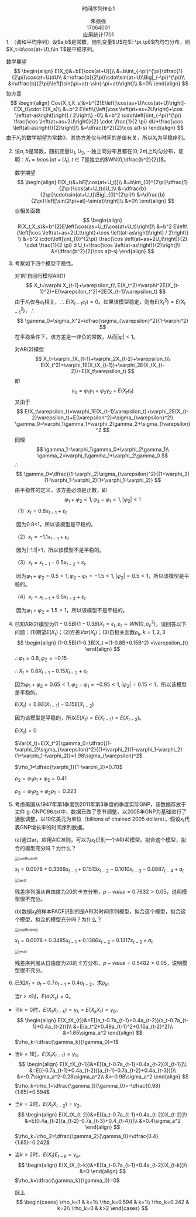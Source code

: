 <p align="center">时间序列作业1</p>
<center>朱强强</center>
<center>17064001</center>
<center>应用统计1701</center>
1. （调和平均序列）设$a,b$是常数，随机变量$U$在$(-\pi,\pi)$内均匀分布，则$X_t=b\cos(at+U),t\in T$是平稳序列。

   数学期望
   $$
   \begin{align}
   E(X_t)&=bE[\cos(at+U)]\\
   &=b\int_{-\pi}^{\pi}\dfrac{1}{2\pi}\cos(at+U)dU\\
   &=\dfrac{b}{2\pi}\cdot\sin(at+U)\Big|_{-\pi}^{\pi}\\
   &=\dfrac{b}{2\pi}\left[\sin(\pi+at)-\sin(-\pi+at)\right]\\
   &=0\\
   \end{align}
   $$
   协方差
   $$
   \begin{align}
   Cov(X_t,X_s)&=b^{2}E\left[\cos(as+U)\cos(at+U)\right]-E(X_t)\cdot E(X_s)\\
   &=b^2 E\left\{\left[\cos \left(at+as+2U\right)+\cos \left(at-as\right)\right] / 2\right\} -0\\ 
   &=b^2 \cdot\left[\int_{-\pi}^{\pi} \frac{\cos \left(at+as+2U\right)}{2} \cdot \frac{1}{2 \pi} dU+\frac{\cos \left(at-as\right)}{2}\right]\\
   &=\dfrac{b^2}{2}\cos a(t-s)
   \end{align}
   $$
   由于$X_t$的数学期望为常数0，其协方差仅与时间的差值有关，所以$X_t$为平稳序列。
   
   

2. 设$a,b$是常数，随机变量$U_1,U_2,\cdots$独立同分布且都在$(0,2\pi)$上均匀分布，证明：$X_t=b\cos(at+U_t),t\in T$是独立的$WN(0,\dfrac{b^2}{2})$。

   数学期望
   $$
   \begin{align}
   E(X_t)&=bE[\cos(at+U_t)]\\
   &=b\int_{0}^{2\pi}\dfrac{1}{2\pi}\cos(at+U_t)dU_t\\
   &=\dfrac{b}{2\pi}\cdot\sin(at+U_t)\Big|_{0}^{2\pi}\\
   &=\dfrac{b}{2\pi}\left[\sin(2\pi+at)-\sin(at)\right]\\
   &=0\\
   \end{align}
   $$
   自相关函数
   $$
   \begin{align}
   R(X_t,X_s)&=b^{2}E\left[\cos(as+U_t)\cos(at+U_t)\right]\\
   &=b^2 E\left\{\left[\cos \left(at+as+2U_t\right)+\cos \left(at-as\right)\right] / 2\right\} \\ 
   &=b^2 \cdot\left[\int_{0}^{2\pi} \frac{\cos \left(at+as+2U_t\right)}{2} \cdot \frac{1}{2 \pi} d U_t+\frac{\cos \left(at-as\right)}{2}\right]\\
   &=\dfrac{b^2}{2}\cos a(t-s)
   \end{align}
   $$
   
   
3. 考察如下四个模型平稳性。

   对1阶自回归模型AR(1)
   $$
   X_t=\varphi X_{t-1}+\varepsilon_t\\
   E(X_t^2)=\varphi^2E(X_{t-1}^2)+E(\varepsilon_t^2)+2E(X_{t-1}\varepsilon_t)
   $$
   由于$X_t$仅与$\varepsilon_t$相关，$\therefore E(X_{t-1}\varepsilon_t)=0$。如果该模型稳定，则有$E(X_t^2)=E(X_{t-1}^2)$，$\therefore$
   $$
   \gamma_0=\sigma_X^2=\dfrac{\sigma_{\varepsilon}^2}{1-\varphi^2}
   $$
   在平稳条件下，该方差是一非负的常数，从而$|\varphi|<1$。

   对AR(2)模型
   $$
   X_t=\varphi_1X_{t-1}+\varphi_2X_{t-2}+\varepsilon_t\\
   E(X_t^2)=\varphi_1E(X_tX_{t-1})+\varphi_2E(X_tX_{t-2})+E(X_t\varepsilon_t)
   $$
   即
   $$
   \gamma_0=\varphi_1\gamma_1+\varphi_2\gamma_2+E(X_t\varepsilon_t)
   $$
   又由于
   $$
   E(X_t\varepsilon_t)=\varphi_1E(X_{t-1}\varepsilon_t)+\varphi_2E(X_{t-2}\varepsilon_t)+E(\varepsilon^2)=\sigma_{\varepsilon}^2\\
   \gamma_0=\varphi_1\gamma_1+\varphi_2\gamma_2+\sigma_{\varepsilon}^2
   $$
   同理
   $$
   \gamma_1=\varphi_1\gamma_0+\varphi_2\gamma_1\\
   \gamma_2=\varphi_1\gamma_1+\varphi_2\gamma_0
   $$
   $\therefore$
   $$
   \gamma_0=\dfrac{(1-\varphi_2)\sigma_{\varepsilon}^2}{(1+\varphi_2)(1-\varphi_1-\varphi_2)(1+\varphi_1-\varphi_2)}
   $$
   由平稳性的定义，该方差必须是正数，即
   $$
   \varphi_1+\varphi_2<1,\varphi_2-\varphi_1<1,|\varphi_2|<1
   $$
   （1）$x_t=0.8x_{t-1}+\varepsilon_t$

   ​	因为0.8<1，所以该模型是平稳的。

   （2）$x_t=-1.1x_{t-1}+\varepsilon_t$

   ​	因为|-1.1|>1，所以该模型不是平稳的。

   （3）$x_t=x_{t-1}-0.5x_{t-2}+\varepsilon_t$

   ​	因为$\varphi_1+\varphi_2=0.5<1,\varphi_2-\varphi_1=-1.5<1,|\varphi_2|=0.5<1$，所以该模型是平稳的。

   （4）$x_t=x_{t-1}+0.5x_{t-2}+\varepsilon_t$

   ​	因为$\varphi_1+\varphi_2=1.5>1$，所以该模型不是平稳的。



4. 已知AR(2)模型为$(1-0.5B)(1-0.3B)X_t=\varepsilon_{t},\varepsilon_t\sim WN(0,\sigma_{\varepsilon}^2)$，请回答以下问题：(1)期望$E(X_t)$；(2)方差$Var(X_t)$；(3)自相关函数$\rho_k,k=1,2,3$
   $$
   \begin{align}
   (1-0.5B)(1-0.3B)X_t
   =(1-0.8B+0.15B^2)
   =\varepsilon_{t}
   \end{align}
   $$
   $\therefore\varphi_1=0.8,\varphi_2=-0.15$

   $\therefore X_t=0.8X_{t-1}-0.15X_{t-2}+\varepsilon_t$

   因为$\varphi_1+\varphi_2=0.65<1,\varphi_2-\varphi_1=-0.95<1,|\varphi_2|=0.15<1$，所以该模型是平稳的。

   $E(X_t)=0.8E(X_{t-1})-0.15E(X_{t-2})$

   因为该模型是平稳的，所以$E(X_t)=E(X_{t-1})=E(X_{t-2})$。

   $E(X_t)=0$

   $Var(X_t)=E(X_t^2)\gamma_0=\dfrac{(1-\varphi_2)\sigma_{\varepsilon}^2}{(1+\varphi_2)(1-\varphi_1-\varphi_2)(1+\varphi_1-\varphi_2)}=1.98\sigma_{\varepsilon}^2$

   $\rho_1=\dfrac{\varphi_1}{1-\varphi_2}=0.70$

   $\rho_2=\varphi_1\rho_1+\varphi_2=0.41$

   $\rho_3=\varphi_1\rho_2+\varphi_2\rho_1=0.223$



5. 考虑美国从1947年第1季度到2011年第3季度的季度实际GNP，该数据存放于丈件 g-GNPC96.txt中，数据已做了季节调整，以2005年GNP为基础进行了通胀调整，以10亿美元为单位（billions of chained 2005 dollars）。假设$x_t$代表GNP增长率的时间序列数据。

   (a)通过ar，应用AIC准则，可以为$x_t$识别一个AR(4)模型。拟合这个模型，拟合的模型充分吗？为什么？

   <img src="C:\Users\PC\Pictures\Learning\Time Series\coefficient1.png" alt="coefficient1" style="zoom:67%;" />

   $x_t=0.0078+0.3369x_{t-1}+0.1513x_{t-2}-0.1010x_{t-3}-0.0887_{t-4}+a_t$

   <img src="C:\Users\PC\Pictures\Learning\Time Series\test1.png" alt="test1" style="zoom:67%;" />
   
   残差序列服从自由度为20的卡方分布，$p-value=0.7632>0.05$，说明模型很不充分。
   
   (b)数据$x_t$的样本PACF识别的是AR(3)时间序列模型，拟合这个模型，拟合这个模型，拟合的模型充分吗？为什么？
   
   <img src="C:\Users\PC\Pictures\Learning\Time Series\coefficient2.png" alt="coefficient2" style="zoom:67%;" />
   
   $x_t=0.0078+0.3485x_{t-1}+0.1386x_{t-2}-0.1317x_{t-3}+a_t$
   
   <img src="C:\Users\PC\Pictures\Learning\Time Series\test2.png" alt="test2" style="zoom:67%;" />
   
   残差序列服从自由度为20的卡方分布，$p-value=0.5482>0.05$，说明模型很不充分。



6. 已知$X_t=a_t-0.7a_{t-1}+0.4a_{t-2}$，求$\rho_k$。

   当$t>s$时，$E(a_tX_s)=0$。

* 当$k=0$时，$E(X_tX_{t-k})=\gamma_k=E(X_kX_{t})=\gamma_0$。
  $$
  \begin{align}
  E(X_tX_{t})&=E[(a_t-0.7a_{t-1}+0.4a_{t-2})(a_t-0.7a_{t-1}+0.4a_{t-2})]\\
  &=E(a_t^2+0.49a_{t-1}^2+0.16a_{t-2}^2)\\
  &=1.65\sigma_a^2
  \end{align}
  $$
  $\rho_k=\dfrac{\gamma_k}{\gamma_0}=1$

* 当$k=1$时，$E(X_tX_{t-1})=\gamma_1$。
  $$
  \begin{align}
  E(X_tX_{t-1})&=E[(a_t-0.7a_{t-1}+0.4a_{t-2})X_{t-1}]\\
  &=E[(-0.7a_{t-1}+0.4a_{t-2})(a_{t-1}-0.7a_{t-2}+0.4a_{t-3})]\\
  &=-0.7\sigma_a^2-0.28\sigma_a^2\\
  &=-0.98\sigma_a^2
  \end{align}
  $$
  $\rho_k=\rho_1=\dfrac{\gamma_1}{\gamma_0}=-\dfrac{0.98}{1.65}=0.594$

* 当$k=2$时，$E(X_tX_{t-2})=\gamma_2$。
  $$
  \begin{align}
  E(X_tX_{t-2})&=E[(a_t-0.7a_{t-1}+0.4a_{t-2})X_{t-2}]\\
  &=E[0.4a_{t-2}(a_{t-2}-0.7a_{t-3}+0.4_{t-4})]\\
  &=0.4\sigma_a^2
  \end{align}
  $$
  $\rho_k=\rho_2=\dfrac{\gamma_2}{\gamma_0}=\dfrac{0.4}{1.65}=0.242$

* 当$k>2$时，$E(X_t)E_{t-k}=\gamma_k$。
  $$
  \begin{align}
  E(X_tX_{t-k})&=E[(a_t-0.7a_{t-1}+0.4a_{t-2})X_{t-k}]\\
  &=0
  \end{align}
  $$
  $\rho_k=\dfrac{\gamma_k}{\gamma_0}=0$

  综上
  $$
  \begin{cases}
  \rho_k=1 & k=1\\
  \rho_k=0.594 & k=1\\
  \rho_k=0.242 & k=2\\
  \rho_k=0 & k>2
  \end{cases}
  $$
  

